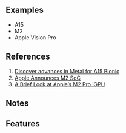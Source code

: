 
## Examples

* A15
* M2
* Apple Vision Pro

## References

1. [Discover advances in Metal for A15 Bionic](https://developer.apple.com/videos/play/tech-talks/10876/)
2. [Apple Announces M2 SoC](https://www.anandtech.com/show/17431/apple-announces-m2-soc-apple-silicon-updated-for-2022)
3. [A Brief Look at Apple’s M2 Pro iGPU](https://chipsandcheese.com/2023/10/31/a-brief-look-at-apples-m2-pro-igpu/)

## Notes


## Features

